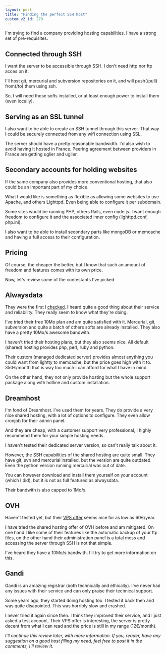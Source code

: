 ```yaml
---
layout: post
title: "Finding the perfect SSH host"
custom_v2_id: 279
---
```


I'm trying to find a company providing hosting capabilities. I have a strong
set of pre-requisites.

## Connected through SSH

I want the server to be accessible through SSH. I don't need http nor ftp
acces on it.

I'll host git, mercurial and subversion repositories on it, and will
push(/pull) from(/to) them using ssh.

So, I will need those softs installed, or at least enough power to install
them (even locally).

## Serving as an SSL tunnel

I also want to be able to create an SSH tunnel through this server. That way I
could be securely connected from any wifi connection using SSL.

The server should have a pretty reasonable bandwidth. I'd also wish to avoid
having it hosted in France. Peering agreement between providers in France are
getting uglier and uglier.

## Secondary accounts for holding websites

If the same company also provides more conventional hosting, that also could
be an important part of my choice.

What I would like is something as flexible as allowing some websites to use
Apache, and others Lighttpd. Even being able to configure it per subdomain.

Some sites would be running PHP, others Rails, even node.js. I want enough
freedom to configure it and the associated inner config (lighttpd.conf,
php.ini).

I also want to be able to install secondary parts like mongoDB or memcache and
having a full access to their configuration.

## Pricing

Of course, the cheaper the better, but I know that such an amount of freedom
and features comes with its own price.

Now, let's review some of the contestants I've picked

## Alwaysdata

They were the first I [checked](http://www.alwaysdata.com/). I heard quite a
good thing about their service and reliability. They really seem to know what
they're doing.

I've tried their free 10Mo plan and am quite satisfied with it. Mercurial,
git, subversion and quite a batch of others softs are already installed. They
also have a pretty 10Mo/s awesome bandwith.

I haven't tried their hosting plans, but they also seems nice. All default
(shared) hosting provides php, perl, ruby and python.

Their custom (managed dedicated server) provides almost anything you could
want from lightty to memcache, but the price goes high with it to. 350€/month
that is way too much I can afford for what I have in mind.

On the other hand, they not only provide hosting but the whole support package
along with hotline and custom installation.

## Dreamhost

I'm fond of Dreamhost. I've used them for years. They do provide a very nice
shared hosting, with a lot of options to configure. They even allow cronjob
for their admin panel.

And they are cheap, with a customer support very professional, I highly
recommend them for your simple hosting needs.

I haven't tested their dedicated server version, so can't really talk about
it.

However, the SSH capabilities of the shared hosting are quite small. They have
git, svn and mercurial installed, but the version are quite outdated. Even the
python version running mercurial was out of date.

You can however download and install them yourself on your account (which I
did), but it is not as full featured as alwaysdata.

Their bandwith is also capped to 1Mo/s.

## OVH

Haven't tested yet, but their [VPS offer](https://www.ovh.com/fr/vps/) seems
nice for as low as 60€/year.

I have tried the shared hosting offer of OVH before and am mitigated. On one
hand I like some of their features like the automatic backup of your ftp
files, on the other hand their administration panel is a total mess and
accessing the server through SSH is not that simple.

I've heard they have a 10Mo/s bandwith. I'll try to get more information on
this.

## Gandi

Gandi is an amazing registrar (both technically and ethically). I've never had
any issues with their service and can only praise their technical support.

Some years ago, they started doing hosting too. I tested it back then and was
quite disapointed. This was horribly slow and crashed.

I never tried it again since then. I think they improved their service, and I
just asked a test account. Their VPS offer is interesting, the server is
pretty decent from what I can read and the price is still in my range
(12€/month).


_I'll continue this review later, with more information. If you, reader, have
any suggestion on a good host filling my need, feel free to post it in the
comments, I'll review it._

